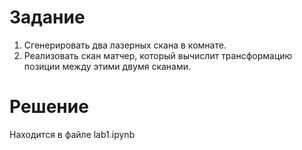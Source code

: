 # Задание
1)  Сгенерировать два лазерных скана в комнате.
2)  Реализовать скан матчер, который вычислит трансформацию позиции между этими двумя сканами.

# Решение
Находится в файле lab1.ipynb

